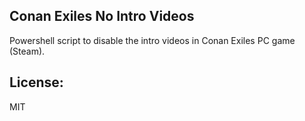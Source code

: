 ## Conan Exiles No Intro Videos
Powershell script to disable the intro videos in Conan Exiles PC game (Steam).

## License:
MIT
